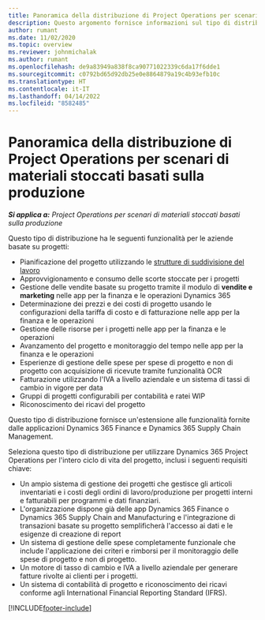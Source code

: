 ```yaml
---
title: Panoramica della distribuzione di Project Operations per scenari di materiali stoccati basati sulla produzione
description: Questo argomento fornisce informazioni sul tipo di distribuzione, Project Operations per scenari di materiali stoccati basati sulla produzione.
author: rumant
ms.date: 11/02/2020
ms.topic: overview
ms.reviewer: johnmichalak
ms.author: rumant
ms.openlocfilehash: de9a83949a838f8ca90771022339c6da17f6dde1
ms.sourcegitcommit: c0792bd65d92db25e0e8864879a19c4b93efb10c
ms.translationtype: HT
ms.contentlocale: it-IT
ms.lasthandoff: 04/14/2022
ms.locfileid: "8582485"
---
```

# <a name="project-operations-for-stockedproduction-based-scenarios-deployment-overview"></a>Panoramica della distribuzione di Project Operations per scenari di materiali stoccati basati sulla produzione

_**Si applica a:** Project Operations per scenari di materiali stoccati basati sulla produzione_


Questo tipo di distribuzione ha le seguenti funzionalità per le aziende basate su progetti:

- Pianificazione del progetto utilizzando le [strutture di suddivisione del lavoro](work-breakdown-structures.md)
- Approvvigionamento e consumo delle scorte stoccate per i progetti
- Gestione delle vendite basate su progetto tramite il modulo di **vendite e marketing** nelle app per la finanza e le operazioni Dynamics 365
- Determinazione dei prezzi e dei costi di progetto usando le configurazioni della tariffa di costo e di fatturazione nelle app per la finanza e le operazioni
- Gestione delle risorse per i progetti nelle app per la finanza e le operazioni
- Avanzamento del progetto e monitoraggio del tempo nelle app per la finanza e le operazioni
- Esperienze di gestione delle spese per spese di progetto e non di progetto con acquisizione di ricevute tramite funzionalità OCR
- Fatturazione utilizzando l'IVA a livello aziendale e un sistema di tassi di cambio in vigore per data
- Gruppi di progetti configurabili per contabilità e ratei WIP
- Riconoscimento dei ricavi del progetto

Questo tipo di distribuzione fornisce un'estensione alle funzionalità fornite dalle applicazioni Dynamics 365 Finance e Dynamics 365 Supply Chain Management.

Seleziona questo tipo di distribuzione per utilizzare Dynamics 365 Project Operations per l'intero ciclo di vita del progetto, inclusi i seguenti requisiti chiave:

- Un ampio sistema di gestione dei progetti che gestisce gli articoli inventariati e i costi degli ordini di lavoro/produzione per progetti interni e fatturabili per programmi e dati finanziari.
- L'organizzazione dispone già delle app Dynamics 365 Finance o Dynamics 365 Supply Chain and Manufacturing e l'integrazione di transazioni basate su progetto semplificherà l'accesso ai dati e le esigenze di creazione di report
- Un sistema di gestione delle spese completamente funzionale che include l'applicazione dei criteri e rimborsi per il monitoraggio delle spese di progetto e non di progetto.
- Un motore di tasso di cambio e IVA a livello aziendale per generare fatture rivolte ai clienti per i progetti.
- Un sistema di contabilità di progetto e riconoscimento dei ricavi conforme agli International Financial Reporting Standard (IFRS).



[!INCLUDE[footer-include](../includes/footer-banner.md)]